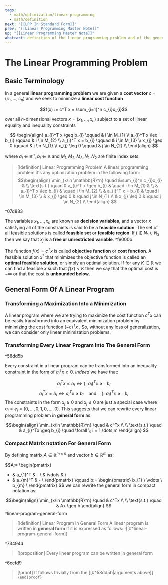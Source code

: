 ```yaml
---
tags:
  - math/optimization/linear-programming
  - math/definition
next: "[[LPP In Standard Form]]"
prev: "[[Linear Programming Master Note]]"
up: "[[Linear Programming Master Note]]"
abstract: definition of the linear programming problem and of the general form
---
```

# The Linear Programming Problem
## Basic Terminology
In a general **linear programming problem** we are given a **cost vector** $c = (c_1,...,c_n)$ and we seek to minimize a **linear cost function**

$$f(x) := c^T x = \sum_{i=1}^n c_{i}x_{i}$$

over  all $n$-dimensional vectors $x = (x_1, ..., x_n$) subject to a set of linear equality and inequality constraints

$$
\begin{align}
a_{i}^T x \geq b_{i} \qquad & i \in M_{1} \\
a_{i}^T x \leq b_{i} \qquad & i \in M_{2} \\
a_{i}^T x = b_{i} \qquad & i \in M_{3} \\
x_{j} \geq 0 \qquad & j \in N_{1} \\
x_{j} \leq 0 \qquad & j \in N_{2} \\
\end{align}
$$

where $a_{i} \in \mathbb{R}^n$, $b_{i} \in \mathbb{R}$ and $M_1, M_2, M_3, N_{1}, N_{2}$ are finite index sets.

> [!definition] Linear Programming Problem
> A linear programming problem it's any optimization problem in the following form:
> $$\begin{align}
> \min_{x\in \mathbb{R}^n} \quad &\sum_{i}^n c_{i}x_{i} & \\
> \text{s.t.} \quad & a_{i}^T x \geq b_{i} & \quad  i \in M_{1} & \\
> & a_{i}^T x \leq b_{i} & \quad  i \in M_{2} \\
> & a_{i}^T x = b_{i} & \quad  i \in M_{3} \\
> & x_{j} \geq 0 & \quad  j \in N_{1} \\
> & x_{j} \leq 0 & \quad  j \in N_{2} \\
> \end{align}
> $$

^07d883



The variables $x_1,...,x_n$ are known as **decision variables**, and a vector $x$ satisfying all of the constraints is said to be a **feasible solution**. The set of all feasible solutions is called **feasible set** or **feasible region**.
If $j \not\in N_{1} \cup N_{2}$ then we say that $x_j$ is a **free or unrestricted variable**. ^fe000b

The function $f(x) = c^T x$ is called **objective function** or **cost function**. A feasible solution $x^*$ that minimizes the objective function is called an **optimal feasible solution**, or simply an optimal solution.
If for any $K \in \mathbb{R}$ we can find a feasible $x$ such that $f(x) < K$ then we say that the optimal cost is $-\infty$ or that the cost is **unbounded below**.

## General Form Of A Linear Program
### Transforming a Maximization Into a Minimization
A linear program where we are trying to maximize the cost function $c^T x$ can be easily transformed into an equivalent minimization problem by minimizing the cost function $(-c)^T x$ . So, without any loss of generalization, we can consider only linear minimization problems.
### Transforming Every Linear Program Into The General Form

^58dd5b

Every constraint in a linear program can be transformed into an inequality constraint in the form of $a_{i}^T x  \geq 0$.  *Indeed* we have that:

$$ a_{i}^T x \leq b_{i} \iff (-a_{i})^T x \geq -b_{i}$$
$$ a_{i}^T x = b_{i} \iff a_{i}^T x \geq b_{i}\quad \text{and} \quad(-a_{i})^T x \geq -b_{i} $$
The constraints in the form $x_{j} \geq 0$ and $x_{j} \leq 0$ are just a special case where $a_i = e_j = (0,\dots,0,1,0,\dots,0)$.
This suggests that we can rewrite every linear programming problem in  **general form** as:

$$\begin{align}
\min_{x\in \mathbb{R}^n} \quad &  c^Tx \\ \\
\text{s.t.} \quad  & a_{i}^Tx \geq b_{i} \quad \forall \; i = 1,\dots,m
\end{align}
$$
### Compact Matrix notation For General Form
By defining matrix $A \in \mathbb{R}^{m \times n}$ and vector $b \in \mathbb{R}^m$ as:

$$A:= \begin{pmatrix}
- & a_{1}^T & - \\
& \vdots & \\
- & a_{m}^T & - \\
\end{pmatrix}
\qquad
b:= \begin{pmatrix}
b_{1} \\
\vdots \\
b_{m} \\
\end{pmatrix}
$$
we can rewrite the general form in compact notation as:

$$\begin{align}
\min_{x\in \mathbb{R}^n} \quad &  c^Tx \\ \\
\text{s.t.} \quad  & Ax \geq b 
\end{align}
$$
^linear-program-general-form

> [!definition] Linear Program In General Form
> A linear program is written in **general form** if it is expressed as follows:
> ![[#^linear-program-general-form]]

^73494d

> [!proposition]
> Every linear program can be written in general form

^6ccfd9

> [!proof]
> It follows trivially from the [[#^58dd5b|arguments above]]
> `\end{proof}`
